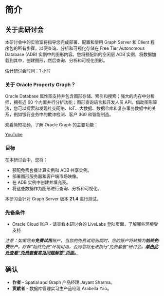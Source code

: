 # 简介

## 关于此研讨会

本研讨会中的实验室将指导您完成部署、配置和使用 Graph Server 和 Client 程序包的所有步骤，以便查询、分析和可视化存储在 Free Tier Autonomous Database (ADB) 实例中的图形内容。您将预配新的空闲层 ADB 实例，将数据加载到其中，创建图形，然后查询、分析和可视化图形。

估计研讨会时间：1 小时

### 关于 Oracle Property Graph？

Oracle Database 属性图支持并包含图形存储、索引和搜索；强大的内存中分析师，拥有近 60 个内置并行分析功能；图形查询语言和开发人员 API。借助图形算法，您可以探索和发现社交网络、IoT、大数据、数据仓库和复杂事务数据中的关系，例如银行业务中的欺诈检测、客户 360 和智能制造。

观看简短视频，了解 Oracle Graph 的主要功能：

[YouTube](youtube:-DYVgYJPbQA)

### 目标

在本研讨会中，您将：

*   预配免费套餐计算实例和 ADB 共享实例。
*   部署图形服务器和客户端市场映像。
*   在 ADB 实例中创建并填充表。
*   将这些数据作为图形进行查询、分析和可视化。

本研习会针对 Graph Server 版本 **21.4** 进行测试。

### 先备条件

*   Oracle Cloud 账户 - 请查看本研讨会的 LiveLabs 登陆页面，了解哪些环境受支持

_注意：如果您有**免费试用**账户，当您的免费试用到期时，您的账户将转换为**始终免费**账户。除非“始终免费”环境可用，否则您将无法执行“免费套餐”研讨会。**[单击此处查看“免费套餐常见问题解答”页面。](https://www.oracle.com/cloud/free/faq.html)**_

## 确认

*   **作者** - Spatial and Graph 产品经理 Jayant Sharma。
*   **贡献者** - 数据库管理实习生产品经理 Arabella Yao。